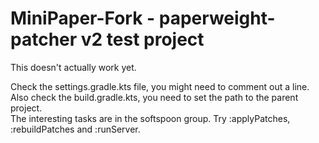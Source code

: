 # MiniPaper-Fork - paperweight-patcher v2 test project

This doesn't actually work yet.  

Check the settings.gradle.kts file, you might need to comment out a line. Also check the build.gradle.kts, you need to set the path to the parent project.  
The interesting tasks are in the softspoon group. Try :applyPatches, :rebuildPatches and :runServer.
